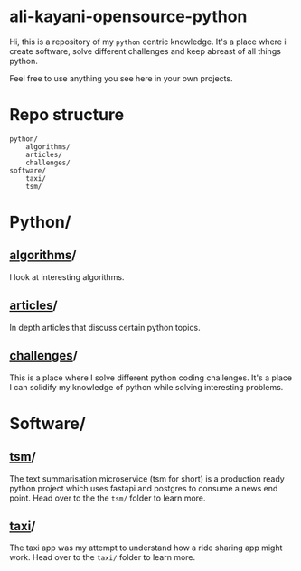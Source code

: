 # ali-kayani-opensource-python

Hi, this is a repository of my `python` centric knowledge. It's a place where i create software, solve different challenges and keep abreast of all things python.

Feel free to use anything you see here in your own projects.

# Repo structure

```
python/
    algorithms/
    articles/
    challenges/
software/
    taxi/
    tsm/
```

# Python/

## [algorithms](python/algorithms/)/

I look at interesting algorithms.

## [articles](python/articles/)/

In depth articles that discuss certain python topics.

## [challenges](python/challenges/)/

This is a place where I solve different python coding challenges. It's a place I can solidify my knowledge of python while solving interesting problems.
# Software/
## [tsm](software/tsm/)/

The text summarisation microservice (tsm for short) is a production ready python project which uses fastapi and postgres to consume a news end point. Head over to the the `tsm/` folder to learn more.

## [taxi](software/taxi/)/

The taxi app was my attempt to understand how a ride sharing app might work. Head over to the `taxi/` folder to learn more.
